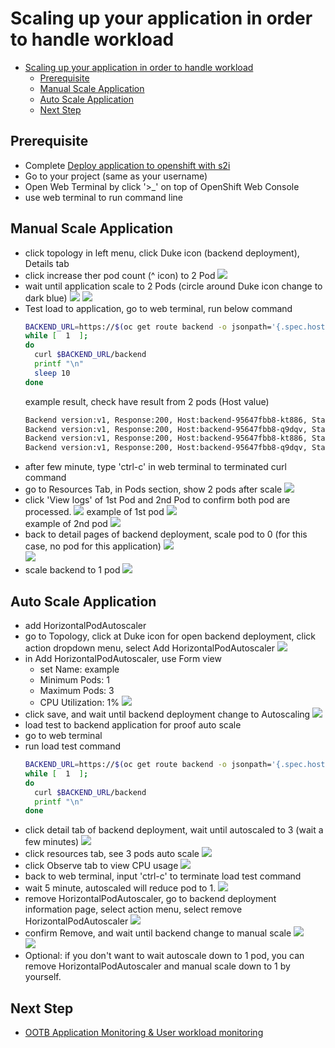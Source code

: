 # Scaling up your application in order to handle workload
<!-- TOC -->

- [Scaling up your application in order to handle workload](#scaling-up-your-application-in-order-to-handle-workload)
  - [Prerequisite](#prerequisite)
  - [Manual Scale Application](#manual-scale-application)
  - [Auto Scale Application](#auto-scale-application)
  - [Next Step](#next-step)

<!-- /TOC -->
## Prerequisite
- Complete [Deploy application to openshift with s2i](deploywiths2i.md)
- Go to your project (same as your username)
- Open Web Terminal by click '>_' on top of OpenShift Web Console
- use web terminal to run command line

## Manual Scale Application
- click topology in left menu, click Duke icon (backend deployment), Details tab
- click increase ther pod count (^ icon) to 2 Pod
  ![](images/scale_1.png) 
- wait until application scale to 2 Pods (circle around Duke icon change to dark blue)
  ![](images/scale_2.png)
  ![](images/scale_3.png)
- Test load to application, go to web terminal, run below command 
  ```bash
  BACKEND_URL=https://$(oc get route backend -o jsonpath='{.spec.host}')
  while [  1  ];
  do
    curl $BACKEND_URL/backend
    printf "\n"
    sleep 10
  done
  ```
  example result, check have result from 2 pods (Host value)
  ```bash
  Backend version:v1, Response:200, Host:backend-95647fbb8-kt886, Status:200, Message: Hello, World
  Backend version:v1, Response:200, Host:backend-95647fbb8-q9dqv, Status:200, Message: Hello, World
  Backend version:v1, Response:200, Host:backend-95647fbb8-kt886, Status:200, Message: Hello, World
  Backend version:v1, Response:200, Host:backend-95647fbb8-q9dqv, Status:200, Message: Hello, World
  ```
- after few minute, type 'ctrl-c' in web terminal to terminated curl command
- go to Resources Tab, in Pods section, show 2 pods after scale
  ![](images/scale_5.png)
- click 'View logs' of 1st Pod and 2nd Pod to confirm both pod are processed. 
  ![](images/scale_6.png)
  example of 1st pod
  ![](images/scale_7.png)  
  example of 2nd pod
  ![](images/scale_8.png)  
- back to detail pages of backend deployment, scale pod to 0 (for this case, no pod for this application)
  ![](images/scale_9.png)  
  ![](images/scale_10.png)  
- scale backend to 1 pod
  ![](images/scale_11.png) 
   
## Auto Scale Application
- add HorizontalPodAutoscaler
- go to Topology, click at Duke icon for open backend deployment, click action dropdown menu, select Add HorizontalPodAutoscaler
  ![](images/scale_12.png) 
- in Add HorizontalPodAutoscaler, use Form view
  - set Name: example
  - Minimum Pods: 1
  - Maximum Pods: 3
  - CPU Utilization: 1%
  ![](images/scale_13.png) 
- click save, and wait until backend deployment change to Autoscaling
  ![](images/scale_14.png) 
- load test to backend application for proof auto scale
- go to web terminal
- run load test command
  ```bash
  BACKEND_URL=https://$(oc get route backend -o jsonpath='{.spec.host}')
  while [  1  ];
  do
    curl $BACKEND_URL/backend
    printf "\n"
  done
  ```
- click detail tab of backend deployment, wait until autoscaled to 3 (wait a few minutes)
  ![](images/scale_15.png)   
- click resources tab, see 3 pods auto scale
  ![](images/scale_16.png)
- click Observe tab to view CPU usage 
  ![](images/scale_17.png)
- back to web terminal, input 'ctrl-c' to terminate load test command
- wait 5 minute, autoscaled will reduce pod to 1.
  ![](images/scale_18.png)
- remove HorizontalPodAutoscaler, go to backend deployment information page, select action menu, select remove HorizontalPodAutoscaler
  ![](images/scale_19.png)      
- confirm Remove, and wait until backend change to manual scale
  ![](images/scale_20.png)  
  ![](images/scale_11.png) 
- Optional: if you don't want to wait autoscale down to 1 pod, you can remove HorizontalPodAutoscaler and manual scale down to 1 by yourself.
  

## Next Step
- [OOTB Application Monitoring & User workload monitoring](monitor.md)

